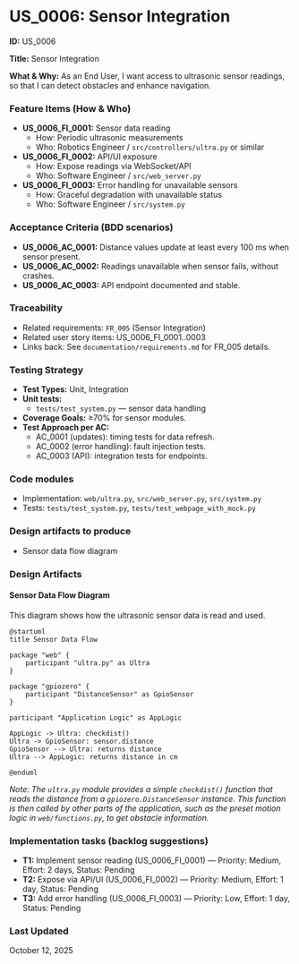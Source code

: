 # US_0006: Sensor Integration

**ID:** US_0006

**Title:** Sensor Integration

**What & Why:**
As an End User, I want access to ultrasonic sensor readings, so that I can detect obstacles and enhance navigation.

### Feature Items (How & Who)
- **US_0006_FI_0001:** Sensor data reading
  - How: Periodic ultrasonic measurements
  - Who: Robotics Engineer / `src/controllers/ultra.py` or similar
- **US_0006_FI_0002:** API/UI exposure
  - How: Expose readings via WebSocket/API
  - Who: Software Engineer / `src/web_server.py`
- **US_0006_FI_0003:** Error handling for unavailable sensors
  - How: Graceful degradation with unavailable status
  - Who: Software Engineer / `src/system.py`

### Acceptance Criteria (BDD scenarios)
- **US_0006_AC_0001:** Distance values update at least every 100 ms when sensor present.
- **US_0006_AC_0002:** Readings unavailable when sensor fails, without crashes.
- **US_0006_AC_0003:** API endpoint documented and stable.

### Traceability
- Related requirements: `FR_005` (Sensor Integration)
- Related user story items: US_0006_FI_0001..0003
- Links back: See `documentation/requirements.md` for FR_005 details.

### Testing Strategy
- **Test Types:** Unit, Integration
- **Unit tests:**
  - `tests/test_system.py` — sensor data handling
- **Coverage Goals:** ≥70% for sensor modules.
- **Test Approach per AC:**
  - AC_0001 (updates): timing tests for data refresh.
  - AC_0002 (error handling): fault injection tests.
  - AC_0003 (API): integration tests for endpoints.

### Code modules
- Implementation: `web/ultra.py`, `src/web_server.py`, `src/system.py`
- Tests: `tests/test_system.py`, `tests/test_webpage_with_mock.py`

### Design artifacts to produce
- Sensor data flow diagram

### Design Artifacts

#### Sensor Data Flow Diagram
This diagram shows how the ultrasonic sensor data is read and used.

```plantuml
@startuml
title Sensor Data Flow

package "web" {
    participant "ultra.py" as Ultra
}

package "gpiozero" {
    participant "DistanceSensor" as GpioSensor
}

participant "Application Logic" as AppLogic

AppLogic -> Ultra: checkdist()
Ultra -> GpioSensor: sensor.distance
GpioSensor --> Ultra: returns distance
Ultra --> AppLogic: returns distance in cm

@enduml
```

*Note: The `ultra.py` module provides a simple `checkdist()` function that reads the distance from a `gpiozero.DistanceSensor` instance. This function is then called by other parts of the application, such as the preset motion logic in `web/functions.py`, to get obstacle information.*

### Implementation tasks (backlog suggestions)
- **T1:** Implement sensor reading (US_0006_FI_0001) — Priority: Medium, Effort: 2 days, Status: Pending
- **T2:** Expose via API/UI (US_0006_FI_0002) — Priority: Medium, Effort: 1 day, Status: Pending
- **T3:** Add error handling (US_0006_FI_0003) — Priority: Low, Effort: 1 day, Status: Pending

### Last Updated
October 12, 2025
